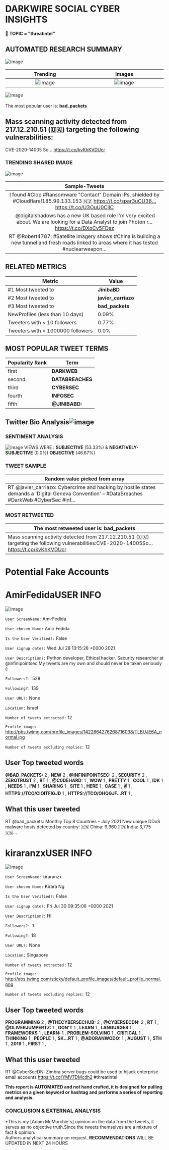 # DARKWIRE SOCIAL CYBER INSIGHTS 
&#x1F34E; **TOPIC = "threatintel"**

## AUTOMATED RESEARCH SUMMARY
  ![image](darkLogo.png)   

|  Trending  |   Images | 
:-------------------------:|:-------------------------:
|  ![image](assets/threatintel/imageFile1.jpg)     <img width=200/> | ![image](assets/threatintel/imageFile2.jpg) <img width=200/> |   
 
 
![image](assets/threatintel/TWEETS.png)
<br></br>
The most popular user is: **bad_packets**  
 

## Mass scanning activity detected from 217.12.210.51 (🇺🇦) targeting the following vulnerabilities:

CVE-2020-14005
So… https://t.co/kvKhKVDUcr 

  




### TRENDING SHARED IMAGE

![image](assets/threatintel/twitterPostedImage.png)



|                **Sample-Tweets**        |
| :-------------: |
| I found #Clop #Ransomware "Contact" Domain IPs, shielded by #Cloudflare!185.99.133.153 🇳🇿 https://t.co/spar3uCU38… https://t.co/U3OuU0CjIC |
| .@digitalshadows has a new UK based role I'm very excited about. We are looking for a Data Analyst to join Photon r… https://t.co/DXoCv5FDsz |
| RT @Robert4787: #Satellite imagery shows #China is building a new tunnel and fresh roads linked to areas where it has tested #nuclearweapon… |

## RELATED METRICS<br>
| Metric | Value |
| ------------- | ------------- |
| #1 Most tweeted to  | **JinibaBD** |
| #2 Most tweeted to  | **javier_carriazo** |
| #3 Most tweeted to  | **bad_packets** |
| NewProfiles (less than 10 days) | 0.09%  |
| Tweeters with < 10 followers  | 0.77%|
| Tweeters with > 1000000 followers  | 0.0%  |



## MOST POPULAR TWEET TERMS 


| Popularity Rank  | Term |
| ------------- | ------------- |
| first  | **DARKWEB**  |
| second  | **DATABREACHES**  |
| third  | **CYBERSEC** |
| fourth  | **INFOSEC**  |
| fifth  | **@JINIBABD:**  |


## Twitter Bio Analysis![image](assets/threatintel/BIO.png)
### SENTIMENT ANALYSIS
![image](assets/threatintel/sentiment.png)
VIEWS WERE : **SUBJECTIVE**  (53.33%) & **NEGATIVELY-SUBJECTIVE** (0.0%) **OBJECTIVE** (46.67%)

### TWEET SAMPLE 
| Random value picked from array |
| ------------- |
|RT @javier_carriazo: Cybercrime and hacking by hostile states demands a 'Digital Geneva Convention' – #DataBreaches #DarkWeb #CyberSec #inf… |

### MOST RETWEETED 

| The most retweeted user is: **bad_packets**  |
| ------------- |
| Mass scanning activity detected from 217.12.210.51 (🇺🇦) targeting the following vulnerabilities:CVE-2020-14005So… https://t.co/kvKhKVDUcr |

# Potential Fake Accounts
 
# AmirFedidaUSER INFO
![image](http://pbs.twimg.com/profile_images/1422864276268716038/TLBUJE6A_normal.jpg)
 
`User ScreenName:` AmirFedida 
 
`User chosen Name:` Amir Fedida 
 
`Is the User Verified?:` False 
 
`User signup date?:` Wed Jul 28 13:15:28 +0000 2021 
 
`User Description?:` Python developer, Ethical hacker.
Security researcher at @infinipointsec
My tweets are my own and should never be taken seriously (: 
 
`Followers?: `528 
 
`Following?:` 139 
 
`User URL?:` None 
 
`Location:` Israel 
 
`Number of tweets extracted`  : 12 
 
`Profile image:` http://pbs.twimg.com/profile_images/1422864276268716038/TLBUJE6A_normal.jpg 
 
`Number of tweets excluding replies:` 12 
 

 

 
## User Top tweeted words 
 
**@BAD_PACKETS:** 2 , **NEW** 2 , **@INFINIPOINTSEC:** 2 , **SECURITY** 2 , **ZEROTRUST** 2 , **RT** 1 , **@C0DEHARD:** 1 , **WOW** 1 , **PRETTY** 1 , **COOL** 1 , **IDK** 1 , **NEEDS** 1 , **I'M** 1 , **SHARING** 1 , **SITE** 1 , **HERE** 1 , **CASE** 1 , **✌️** 1 , **HTTPS://TCO/CIOITFIGJD** 1 , **HTTPS://TCO/OHQGJF…RT** 1 , 
 
## What this user tweeted
 
RT @bad_packets: Monthly Top 8 Countries – July 2021 
New unique DDoS malware hosts detected by country:
🇨🇳 China: 9,960
🇮🇳 India: 3,775
🇻🇳…
 
# kiraranzxUSER INFO
![image](http://abs.twimg.com/sticky/default_profile_images/default_profile_normal.png)
 
`User ScreenName:` kiraranzx 
 
`User chosen Name:` Kirara Ng 
 
`Is the User Verified?:` False 
 
`User signup date?:` Fri Jul 30 09:35:06 +0000 2021 
 
`User Description?:` Hi 
 
`Followers?: `1 
 
`Following?:` 18 
 
`User URL?:` None 
 
`Location:` Singapore 
 
`Number of tweets extracted`  : 12 
 
`Profile image:` http://abs.twimg.com/sticky/default_profile_images/default_profile_normal.png 
 
`Number of tweets excluding replies:` 12 
 

 

 
## User Top tweeted words 
 
**PROGRAMMING** 2 , **@THECYBERSECHUB:** 2 , **@CYBERSECDN:** 2 , **RT** 1 , **@OLIVERJUMPERTZ:** 1 , **DON'T** 1 , **LEARN** 1 , **LANGUAGES** 1 , **FRAMEWORKS** 1 , **LEARN:** 1 , **PROBLEM-SOLVING** 1 , **CRITICAL** 1 , **THINKING** 1 , **PEOPLE** 1 , **SK…RT** 1 , **@ADORANWODO:** 1 , **AUGUST** 1 , **5TH** 1 , **2019** 1 , **FIRST** 1 , 
 
## What this user tweeted
 
RT @CyberSecDN: Zimbra server bugs could be used to hijack enterprise email accounts https://t.co/YMV7DMcdh2 #threatintel
 

<b> This report is AUTOMATED and not hand crafted, it is designed for pulling metrics on a given keyword or hashtag and performs a series of reporting and analysis.</b>  
### CONCLUSION & EXTERNAL ANALYSIS

*This is my [Adam McMurchie`s] opinion on the data from the tweets, it serves as no objective truth.Since the tweets themselves are a mixture of fact & opinion.<br>
Authors analytical summary on request.
**RECOMMENDATIONS** WILL BE UPDATED IN NEXT  24 HOURS <br>